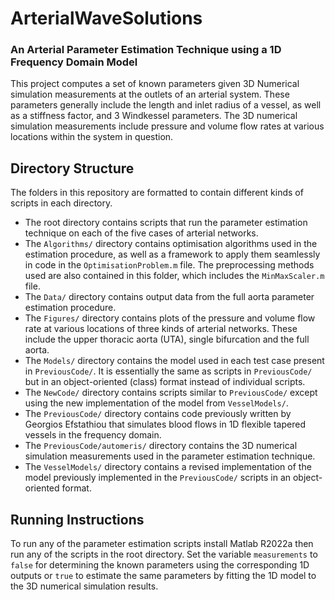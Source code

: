 # ArterialWaveSolutions
### An Arterial Parameter Estimation Technique using a 1D Frequency Domain Model

This project computes a set of known parameters given 3D Numerical
simulation measurements at the outlets of an arterial system. These parameters
generally include the length and inlet radius of a vessel, as well as
a stiffness factor, and 3 Windkessel parameters. The 3D numerical simulation
measurements include pressure and volume flow rates at various locations
within the system in question.

## Directory Structure

The folders in this repository are formatted to contain different
kinds of scripts in each directory. 

- The root directory contains scripts that run the parameter estimation
technique on each of the five cases of arterial networks.
- The `Algorithms/` directory contains optimisation algorithms used in
the estimation procedure, as well as a framework to apply them seamlessly
in code in the `OptimisationProblem.m` file. The preprocessing methods
used are also contained in this folder, which includes the `MinMaxScaler.m`
file.
- The `Data/` directory contains output data from the full aorta
parameter estimation procedure.
- The `Figures/` directory contains plots of the pressure and
volume flow rate at various locations of three kinds of arterial networks.
These include the upper thoracic aorta (UTA), single bifurcation and
the full aorta.
- The `Models/` directory contains the model used in each test case present
in `PreviousCode/`. It is essentially the same as scripts in `PreviousCode/`
but in an object-oriented (class) format instead of individual scripts.
- The `NewCode/` directory contains scripts similar to `PreviousCode/`
except using the new implementation of the model from `VesselModels/`.
- The `PreviousCode/` directory contains code previously written by
Georgios Efstathiou that simulates blood flows in 1D flexible tapered
vessels in the frequency domain.
- The `PreviousCode/automeris/` directory contains the 3D numerical simulation
measurements used in the parameter estimation technique.
- The `VesselModels/` directory contains a revised implementation of the model
previously implemented in the `PreviousCode/` scripts in an object-oriented
format.

## Running Instructions

To run any of the parameter estimation scripts install Matlab R2022a then
run any of the scripts in the root directory. Set the variable
`measurements` to `false` for determining the known parameters using the
corresponding 1D outputs or `true` to estimate the same parameters
by fitting the 1D model to the 3D numerical simulation results. 